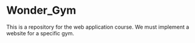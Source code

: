 # Wonder_Gym
This is a repository for the web application course. We must implement a website for a specific gym.
